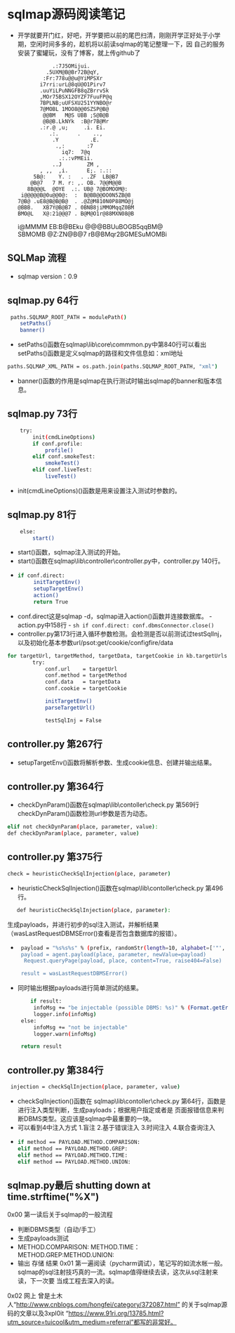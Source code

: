 # sqlmap源码阅读笔记
 - 开学就要开门红，好吧，开学要把以前的尾巴扫清，刚刚开学正好处于小学期，空闲时间多多的，趁机将以前读sqlmap的笔记整理一下，因
 自己的服务安装了蜜罐玩，没有了博客，就上传github了
                                                   
                                                  
                  .:7J5OMijui.                    
                .5UXM@B@Br72B@qY,                 
               :Fr:778u@@u@YiMPSXr                
              i7rri:urL@8qU@O1Pirv7               
              .uuYiLPuNNGFB8qZBrrvSk              
              ,MOr75BSX12OYZF7FuuFP@q             
              7BPLNB;uUFSXU251YYNBO@r             
              7@MOBL 1MOO8@@0SZSP@B@              
               @@BM   M@S UBB ;S@B@B              
               @B@B.LkNYk  :B@r7B@Mr              
              .:r.@ ,u;     .i. Ei.               
                 .:.      .    ..,                
                  .Y          .E.                 
                   .,:       :7                   
                     iq7:  7@q                    
                    .:.:vPMEii.                   
                  ..J        ZM ,                 
              , ,,  ,i.      E;. :.::             
            5B@:    Y. :   . .ZF  LB@B7           
           @B@7   7 M. r: ,. OB. 7@@M@@B          
          8B@@@L  @OYE  .:. UB@ 7@BOMOOM@:        
        i@@@@@B@0u@@0@:  :  B@BB@@OO0N5ZB@8       
       7@B@ .uE8@B@B@B@  . .@Z@M810N0P88MO@j      
       @BBB.   XB7Y@B@B7 . 0BNB8jiMMOMqqZ0BM      
       BMO@L   X@:21@@@7 . B@M@O1r@88MXN08@B      
      i@MMMM   EB:B@BEku   @@@BBUuBOGB5qqBM@      
      SBMOMB   @Z:ZN@B@7  rB@BMqr2BGMESuMOMBi     

## SQLMap 流程
- sqlmap version：0.9

## sqlmap.py 64行
```sh
 paths.SQLMAP_ROOT_PATH = modulePath()
    setPaths()
    banner()
```
 - setPaths()函数在sqlmap\lib\core\commmon.py中第840行可以看出setPaths()函数是定义sqlmap的路径和文件信息如：xml地址
 ```sh
 paths.SQLMAP_XML_PATH = os.path.join(paths.SQLMAP_ROOT_PATH, "xml")
 ```
 - banner()函数的作用是sqlmap在执行测试时输出sqlmap的banner和版本信息。

## sqlmap.py 73行
```sh
    try:
        init(cmdLineOptions)
        if conf.profile:
            profile()
        elif conf.smokeTest:
            smokeTest()
        elif conf.liveTest:
            liveTest()
```
 - init(cmdLineOptions)()函数是用来设置注入测试时参数的。
 
 ## sqlmap.py 81行
```sh
    else:
    	start()
```
 - start()函数，sqlmap注入测试的开始。
 - start()函数在sqlmap\lib\controller\controller.py中，controller.py 140行。
 - ```sh
   if conf.direct:
        initTargetEnv()
        setupTargetEnv()
        action()
        return True
    ```
 - conf.direct这是sqlmap -d，sqlmap进入action()函数并连接数据库。
			 - action.py中158行
			 - ```sh
			       if conf.direct:
        				conf.dbmsConnector.close()
         ```
 - controller.py第173行进入循环参数检测。会检测是否以前测试过testSqlInj，以及初始化基本参数url/psot:get/cookie/configfire/data
```sh
for targetUrl, targetMethod, targetData, targetCookie in kb.targetUrls:
        try:
            conf.url    = targetUrl
            conf.method = targetMethod
            conf.data   = targetData
            conf.cookie = targetCookie

            initTargetEnv()
            parseTargetUrl()

            testSqlInj = False
```

 
## controller.py 第267行

 - setupTargetEnv()函数将解析参数、生成cookie信息、创建并输出结果。
 
## controller.py 第364行

 - checkDynParam()函数在sqlmap\lib\contoller\check.py 第569行 checkDynParam()函数检测url参数是否为动态。

```sh
elif not checkDynParam(place, parameter, value):
def checkDynParam(place, parameter, value)
``` 
## controller.py 第375行
```sh
check = heuristicCheckSqlInjection(place, parameter)
```
 - heuristicCheckSqlInjection()函数在sqlmap\lib\contoller\check.py 第496行。
```sh
   def heuristicCheckSqlInjection(place, parameter):   
 ```
   生成payloads，并进行初步的sql注入测试，并解析结果（wasLastRequestDBMSError()查看是否包含数据库的报错）。
 - ```sh
    payload = "%s%s%s" % (prefix, randomStr(length=10, alphabet=['"', '\'', ')', '(']), suffix)
    payload = agent.payload(place, parameter, newValue=payload)
     Request.queryPage(payload, place, content=True, raise404=False)

    result = wasLastRequestDBMSError()
    ```
 - 同时输出根据payloads进行简单测试的结果。
   ```sh
       if result:
        infoMsg += "be injectable (possible DBMS: %s)" % (Format.getErrorParsedDBMSes() or UNKNOWN_DBMS_VERSION)
        logger.info(infoMsg)
    else:
        infoMsg += "not be injectable"
        logger.warn(infoMsg)

    return result
    ```
## controller.py 第384行
```sh
 injection = checkSqlInjection(place, parameter, value)
```
 - checkSqlInjection()函数在 sqlmap\lib\contoller\check.py 第64行，函数是进行注入类型判断，生成payloads；根据用户指定或者是
 页面报错信息来判断DBMS类型。这应该是sqlmap中最重要的一块。
 - 可以看到4中注入方式 1.盲注 2.基于错误注入 3.时间注入 4.联合查询注入
 - ```sh
   if method == PAYLOAD.METHOD.COMPARISON:
   elif method == PAYLOAD.METHOD.GREP:
   elif method == PAYLOAD.METHOD.TIME:
   elif method == PAYLOAD.METHOD.UNION:
   ```
## sqlmap.py最后 shutting down at time.strftime("%X")
0x00
第一读后关于sqlmap的一般流程
 - 判断DBMS类型（自动/手工）
 - 生成payloads测试
 - METHOD.COMPARISON: METHOD.TIME：METHOD.GREP:METHOD.UNION:
 - 输出 存储 结果
0x01 
第一遍阅读（pycharm调试），笔记写的如流水帐一般。sqlmap的sql注射技巧真的一流。sqlmap值得继续去读，这次从sql注射来读，下一次要
当成工程去深入的读。

0x02
网上 曾是土木人“http://www.cnblogs.com/hongfei/category/372087.html” 的关于sqlmap源码的文章以及3xpl0it 
“https://www.91ri.org/13785.html?utm_source=tuicool&utm_medium=referral”都写的非常好。

   

 
 
